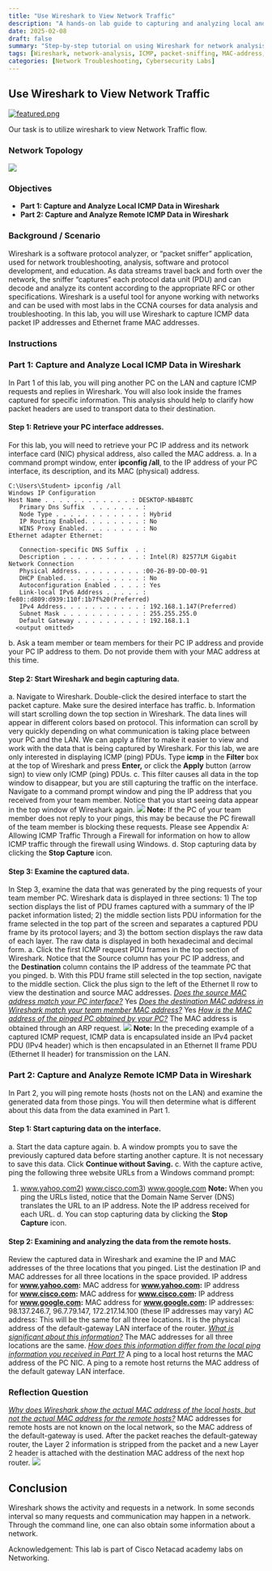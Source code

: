 ```yaml
---
title: "Use Wireshark to View Network Traffic"
description: "A hands-on lab guide to capturing and analyzing local and remote ICMP network traffic using Wireshark. Learn how to decode packet headers, identify MAC addresses, and understand network communication flows."
date: 2025-02-08  
draft: false  
summary: "Step-by-step tutorial on using Wireshark for network analysis. Capture ICMP packets, compare local and remote traffic behavior, and explore Layer 2/Layer 3 addressing in practical scenarios."  
tags: [Wireshark, network-analysis, ICMP, packet-sniffing, MAC-address, ARP]  
categories: [Network Troubleshooting, Cybersecurity Labs]  
---
```

## Use Wireshark to View Network Traffic

[![featured.png](https://i.postimg.cc/HnX3ShsG/featured.png)](https://postimg.cc/wRxhMFmF)

Our task is to utilize wireshark to view Network Traffic flow.
### Network Topology
![](1.jpg)
### Objectives
* **Part 1: Capture and Analyze Local ICMP Data in Wireshark**
* **Part 2: Capture and Analyze Remote ICMP Data in Wireshark**
### Background / Scenario
Wireshark is a software protocol analyzer, or “packet sniffer” application, used for network troubleshooting, analysis, software and protocol development, and education. As data streams travel back and forth over the network, the sniffer “captures” each protocol data unit (PDU) and can decode and analyze its content according to the appropriate RFC or other specifications.
Wireshark is a useful tool for anyone working with networks and can be used with most labs in the CCNA courses for data analysis and troubleshooting. In this lab, you will use Wireshark to capture ICMP data packet IP addresses and Ethernet frame MAC addresses.
### Instructions
### Part 1: Capture and Analyze Local ICMP Data in Wireshark
In Part 1 of this lab, you will ping another PC on the LAN and capture ICMP requests and replies in Wireshark. You will also look inside the frames captured for specific information. This analysis should help to clarify how packet headers are used to transport data to their destination.
#### Step 1: Retrieve your PC interface addresses.
For this lab, you will need to retrieve your PC IP address and its network interface card (NIC) physical address, also called the MAC address.
a. In a command prompt window, enter **ipconfig /all**, to the IP address of your PC interface, its description, and its MAC (physical) address.
```
C:\Users\Student> ipconfig /all
Windows IP Configuration
Host Name . . . . . . . . . . . . : DESKTOP-NB48BTC
   Primary Dns Suffix  . . . . . . . :
   Node Type . . . . . . . . . . . . : Hybrid
   IP Routing Enabled. . . . . . . . : No
   WINS Proxy Enabled. . . . . . . . : No
Ethernet adapter Ethernet:

   Connection-specific DNS Suffix  . :
   Description . . . . . . . . . . . : Intel(R) 82577LM Gigabit Network Connection
   Physical Address. . . . . . . . . :00-26-B9-DD-00-91
   DHCP Enabled. . . . . . . . . . . : No
   Autoconfiguration Enabled . . . . : Yes
   Link-local IPv6 Address . . . . . : fe80::d809:d939:110f:1b7f%20(Preferred)
   IPv4 Address. . . . . . . . . . . : 192.168.1.147(Preferred)
   Subnet Mask . . . . . . . . . . . : 255.255.255.0
   Default Gateway . . . . . . . . . : 192.168.1.1
  <output omitted>
```
b. Ask a team member or team members for their PC IP address and provide your PC IP address to them. Do not provide them with your MAC address at this time.
#### Step 2: Start Wireshark and begin capturing data.
a. Navigate to Wireshark. Double-click the desired interface to start the packet capture. Make sure the desired interface has traffic.
b. Information will start scrolling down the top section in Wireshark. The data lines will appear in different colors based on protocol.
This information can scroll by very quickly depending on what communication is taking place between your PC and the LAN. We can apply a filter to make it easier to view and work with the data that is being captured by Wireshark.
For this lab, we are only interested in displaying ICMP (ping) PDUs. Type **icmp** in the **Filter** box at the top of Wireshark and press **Enter,** or click the **Apply** button (arrow sign) to view only ICMP (ping) PDUs.
c. This filter causes all data in the top window to disappear, but you are still capturing the traffic on the interface. Navigate to a command prompt window and ping the IP address that you received from your team member.
Notice that you start seeing data appear in the top window of Wireshark again.
![](2.jpg)
**Note:** If the PC of your team member does not reply to your pings, this may be because the PC firewall of the team member is blocking these requests. Please see Appendix A: Allowing ICMP Traffic Through a Firewall for information on how to allow ICMP traffic through the firewall using Windows.
d. Stop capturing data by clicking the **Stop Capture** icon.
#### Step 3: Examine the captured data.
In Step 3, examine the data that was generated by the ping requests of your team member PC. Wireshark data is displayed in three sections: 1) The top section displays the list of PDU frames captured with a summary of the IP packet information listed; 2) the middle section lists PDU information for the frame selected in the top part of the screen and separates a captured PDU frame by its protocol layers; and 3) the bottom section displays the raw data of each layer. The raw data is displayed in both hexadecimal and decimal form.
a. Click the first ICMP request PDU frames in the top section of Wireshark. Notice that the Source column has your PC IP address, and the **Destination** column contains the IP address of the teammate PC that you pinged.
b. With this PDU frame still selected in the top section, navigate to the middle section. Click the plus sign to the left of the Ethernet II row to view the destination and source MAC addresses.
_<u>Does the source MAC address match your PC interface?</u>_
Yes
_<u>Does the destination MAC address in Wireshark match your team member MAC address?</u>_
Yes
_<u>How is the MAC address of the pinged PC obtained by your PC?</u>_
The MAC address is obtained through an ARP request.
![](https://beta.appflowy.cloud/api/file_storage/0512efd9-7468-4c2e-b38d-422de1376f7f/v1/blob/52c840dc%2D7d01%2D4d8e%2Dafac%2Db9a95625a9ff/el5P5f4H_7luPmXft_UTa-lWXqag_6KJQxDxnkbYJWw=.png)
**Note:** In the preceding example of a captured ICMP request, ICMP data is encapsulated inside an IPv4 packet PDU (IPv4 header) which is then encapsulated in an Ethernet II frame PDU (Ethernet II header) for transmission on the LAN.
### Part 2: Capture and Analyze Remote ICMP Data in Wireshark
In Part 2, you will ping remote hosts (hosts not on the LAN) and examine the generated data from those pings. You will then determine what is different about this data from the data examined in Part 1.
#### Step 1: Start capturing data on the interface.
a. Start the data capture again.
b. A window prompts you to save the previously captured data before starting another capture. It is not necessary to save this data. Click **Continue without Saving.**
c. With the capture active, ping the following three website URLs from a Windows command prompt:
1) www.yahoo.com2) www.cisco.com3) www.google.com
**Note:** When you ping the URLs listed, notice that the Domain Name Server (DNS) translates the URL to an IP address. Note the IP address received for each URL.
d. You can stop capturing data by clicking the **Stop Capture** icon.
#### Step 2: Examining and analyzing the data from the remote hosts.
Review the captured data in Wireshark and examine the IP and MAC addresses of the three locations that you pinged. List the destination IP and MAC addresses for all three locations in the space provided.
IP address for **www.yahoo.com:**
MAC address for **www.yahoo.com:**
IP address for **www.cisco.com:**
MAC address for **www.cisco.com:**
IP address for **www.google.com:**
MAC address for **www.google.com:**
IP addresses: 98.137.246.7, 96.7.79.147, 172.217.14.100 (these IP addresses may vary)
AC address: This will be the same for all three locations. It is the physical address of the default-gateway LAN interface of the router.
_<u>What is significant about this information?</u>_
The MAC addresses for all three locations are the same.
_<u>How does this information differ from the local ping information you received in Part 1?</u>_
A ping to a local host returns the MAC address of the PC NIC. A ping to a remote host returns the MAC address of the default gateway LAN interface.
### Reflection Question
_<u>Why does Wireshark show the actual MAC address of the local hosts, but not the actual MAC address for the remote hosts?</u>_
MAC addresses for remote hosts are not known on the local network, so the MAC address of the default-gateway is used. After the packet reaches the default-gateway router, the Layer 2 information is stripped from the packet and a new Layer 2 header is attached with the destination MAC address of the next hop router.
![](https://beta.appflowy.cloud/api/file_storage/0512efd9-7468-4c2e-b38d-422de1376f7f/v1/blob/52c840dc%2D7d01%2D4d8e%2Dafac%2Db9a95625a9ff/BDr6S4cv2GrHgDelt5-wIC6YLXT8In28sO0mnIT2xag=.png)
`
`
`   `
## **Conclusion**

Wireshark shows the activity and requests in a network. In some seconds interval so many 
requests and communication may happen in a network. Through the command line, one can 
also obtain some information about a network. 

Acknowledgement: This lab is part of Cisco Netacad academy labs on Networking. 
   

